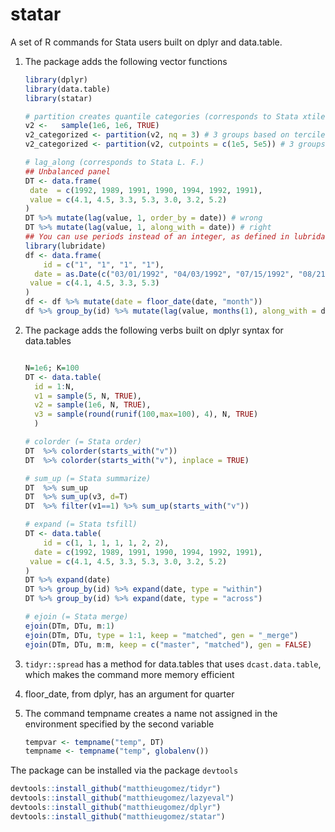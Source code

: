 statar
======

A set of R commands for Stata users built on dplyr and data.table. 

1. The package adds the following vector functions
	````R
	library(dplyr)
	library(data.table)
	library(statar)
	
	# partition creates quantile categories (corresponds to Stata xtile)
	v2 <-   sample(1e6, 1e6, TRUE)                   
	v2_categorized <- partition(v2, nq = 3) # 3 groups based on terciles
	v2_categorized <- partition(v2, cutpoints = c(1e5, 5e5)) # 3 groups based on two cutpoints
	
	# lag_along (corresponds to Stata L. F.)
	## Unbalanced panel
	DT <- data.frame(
	 date  = c(1992, 1989, 1991, 1990, 1994, 1992, 1991),
	 value = c(4.1, 4.5, 3.3, 5.3, 3.0, 3.2, 5.2)
	)
	DT %>% mutate(lag(value, 1, order_by = date)) # wrong
	DT %>% mutate(lag(value, 1, along_with = date)) # right
	## You can use periods instead of an integer, as defined in lubridate
	library(lubridate)
	df <- data.frame(
	    id = c("1", "1", "1", "1"),
	  date = as.Date(c("03/01/1992", "04/03/1992", "07/15/1992", "08/21/1992"), "%m/%d/%Y"),
	 value = c(4.1, 4.5, 3.3, 5.3)
	)
	df <- df %>% mutate(date = floor_date(date, "month"))
	df %>% group_by(id) %>% mutate(lag(value, months(1), along_with = date)) 
	````

2. The package adds the following verbs built on dplyr syntax for data.tables

	````R
	
	N=1e6; K=100
    DT <- data.table(
	  id = 1:N,
	  v1 = sample(5, N, TRUE),
	  v2 = sample(1e6, N, TRUE),
	  v3 = sample(round(runif(100,max=100), 4), N, TRUE)
	  )
	
	# colorder (= Stata order)
	DT  %>% colorder(starts_with("v"))
	DT  %>% colorder(starts_with("v"), inplace = TRUE)
	
	# sum_up (= Stata summarize)
	DT  %>% sum_up
	DT  %>% sum_up(v3, d=T)
	DT  %>% filter(v1==1) %>% sum_up(starts_with("v"))
	
	# expand (= Stata tsfill)
	DT <- data.table(
	    id = c(1, 1, 1, 1, 1, 2, 2),
	  date = c(1992, 1989, 1991, 1990, 1994, 1992, 1991),
	 value = c(4.1, 4.5, 3.3, 5.3, 3.0, 3.2, 5.2)
	)
	DT %>% expand(date)
	DT %>% group_by(id) %>% expand(date, type = "within")
	DT %>% group_by(id) %>% expand(date, type = "across")

	# ejoin (= Stata merge)
	ejoin(DTm, DTu, m:1)
	ejoin(DTm, DTu, type = 1:1, keep = "matched", gen = "_merge")
	ejoin(DTm, DTu, m:m, keep = c("master", "matched"), gen = FALSE)
	````

3. `tidyr::spread` has a method for data.tables that uses  `dcast.data.table`, which makes the command more memory efficient

4. floor_date, from dplyr, has an argument for quarter

5. The command tempname creates a name not assigned in the environment specified by the second variable

	````R
	tempvar <- tempname("temp", DT)
	tempname <- tempname("temp", globalenv())
	````

The package can be installed via the package `devtools`

````R
devtools::install_github("matthieugomez/tidyr")
devtools::install_github("matthieugomez/lazyeval")
devtools::install_github("matthieugomez/dplyr")
devtools::install_github("matthieugomez/statar")
````
